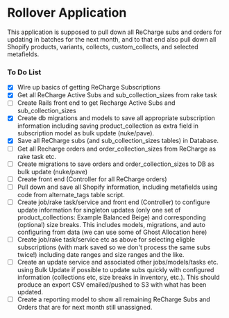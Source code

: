 # Rollover Application
This application is supposed to pull down all ReCharge subs and orders for updating in batches for the next month, and to that end also pull down all Shopify products, variants, collects, custom_collects, and selected metafields.

### To Do List
- [x] Wire up basics of getting ReCharge Subscriptions
- [x] Get all ReCharge Active Subs and sub_collection_sizes from rake task 
- [ ] Create Rails front end to get Recharge Active Subs and sub_collection_sizes
- [x] Create db migrations and models to save all appropriate subscription information including saving product_collection as extra field in subscription model as bulk update (nuke/pave).
- [x] Save all ReCharge subs (and sub_collection_sizes tables) in Database.
- [ ] Get all Recharge orders and order_collection_sizes from ReCharge as rake task etc.
- [ ] Create migrations to save orders and order_collection_sizes to DB as bulk update (nuke/pave)
- [ ] Create front end (Controller for all ReCharge orders)
- [ ] Pull down and save all Shopify information, including metafields using code from alternate_tags table script.
- [ ] Create job/rake task/service and front end (Controller) to configure update information for singleton updates (only one set of product_collections: Example Balanced Beige) and corresponding (optional) size breaks. This includes models, migrations, and auto configuring from data (we can use some of Ghost Allocation here)
- [ ] Create job/rake task/service etc as above for selecting eligble subscriptions (with mark saved so we don't process the same subs twice!) including date ranges and size ranges and the like.
- [ ] Create an update service and associated other jobs/models/tasks etc. using Bulk Update if possible to update subs quickly with configured information (collections etc, size breaks in inventory, etc.). This should produce an export CSV emailed/pushed to S3 with what has been updated.
- [ ] Create a reporting model to show all remaining ReCharge Subs and Orders that are for next month still unassigned.